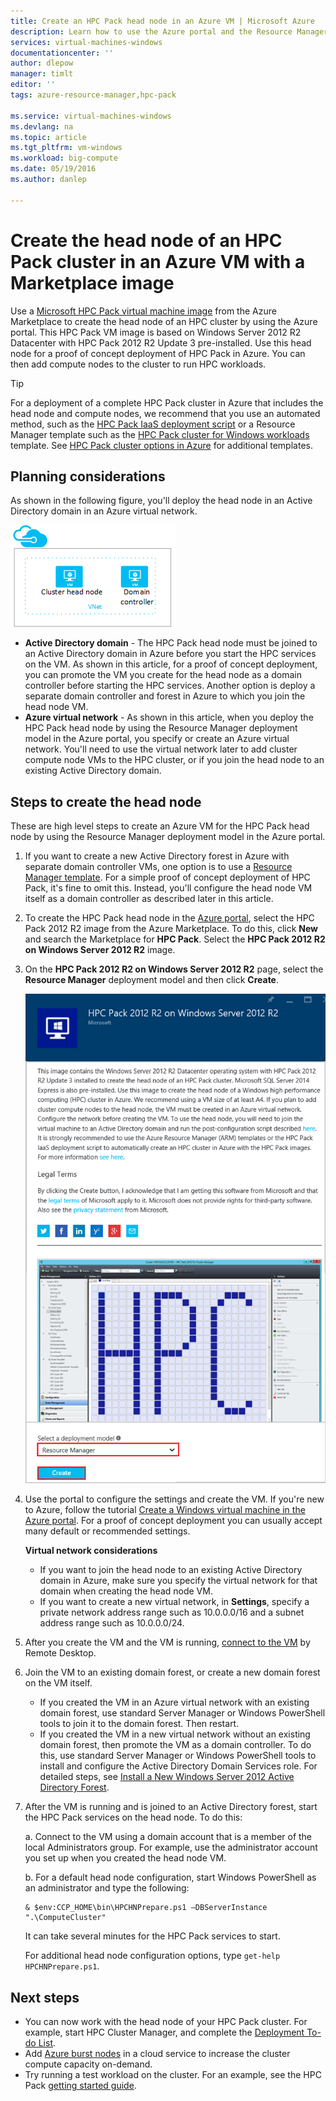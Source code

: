 ```yaml
---
title: Create an HPC Pack head node in an Azure VM | Microsoft Azure
description: Learn how to use the Azure portal and the Resource Manager deployment model to create a Microsoft HPC Pack head node in an Azure VM.
services: virtual-machines-windows
documentationcenter: ''
author: dlepow
manager: timlt
editor: ''
tags: azure-resource-manager,hpc-pack

ms.service: virtual-machines-windows
ms.devlang: na
ms.topic: article
ms.tgt_pltfrm: vm-windows
ms.workload: big-compute
ms.date: 05/19/2016
ms.author: danlep

---
```

# Create the head node of an HPC Pack cluster in an Azure VM with a Marketplace image
Use a [Microsoft HPC Pack virtual machine image](https://azure.microsoft.com/marketplace/partners/microsoft/hpcpack2012r2onwindowsserver2012r2/) from the Azure Marketplace
to create the head node of an HPC cluster by using the Azure portal. This HPC Pack
VM image is based on Windows Server 2012 R2 Datacenter with HPC
Pack 2012 R2 Update 3 pre-installed. Use this head node for a proof of concept deployment of HPC Pack in Azure. You can then add compute nodes to the cluster to run HPC workloads.

> [!TIP]
> For a deployment of a complete HPC Pack cluster in Azure that includes the head node and compute nodes, we recommend that you use an automated method, such as the [HPC Pack IaaS deployment script](virtual-machines-windows-classic-hpcpack-cluster-powershell-script.md) or a Resource Manager template such as the [HPC Pack cluster for Windows workloads](https://azure.microsoft.com/marketplace/partners/microsofthpc/newclusterwindowscn/) template. See [HPC Pack cluster options in Azure](virtual-machines-windows-hpcpack-cluster-options.md) for additional templates. 
> 
> 

## Planning considerations
As shown in the following figure, you'll deploy the head node in an Active Directory domain in an Azure virtual network.

![HPC Pack head node](./media/virtual-machines-windows-hpcpack-cluster-headnode/headnode.png)

* **Active Directory domain** - The HPC Pack head node must be joined to an Active Directory domain in Azure before you start the HPC services on the VM. As shown in this article, for a proof of concept deployment, you can promote the VM you create for the head node as a domain controller before starting the HPC services. Another option is deploy a separate domain controller and forest in Azure to which you join the head node VM.
* **Azure virtual network** - As shown in this article, when you deploy the HPC Pack head node by using the Resource Manager deployment model in the Azure portal, you specify or create an Azure virtual network. You'll need to use the virtual network later to add cluster compute node VMs to the HPC cluster, or if you join the head node to an existing Active Directory domain.

## Steps to create the head node
These are high level steps to create an Azure VM for the HPC
Pack head node by using the Resource Manager deployment model in the Azure portal. 

1. If you want to create a new Active Directory forest in Azure with separate domain controller VMs, one option is to use a [Resource Manager template](https://azure.microsoft.com/documentation/templates/active-directory-new-domain-ha-2-dc/). For a simple proof of concept deployment of HPC Pack, it's fine to omit this. Instead, you'll configure the head node VM itself as a domain controller as described later in this article.
2. To create the HPC Pack head node in the [Azure portal](https://portal.azure.com), select the HPC Pack 2012 R2 image from the Azure Marketplace. To do this, click **New** and search the Marketplace for **HPC Pack**. Select the **HPC Pack 2012 R2 on Windows Server 2012 R2** image.
3. On the **HPC Pack 2012 R2 on Windows Server 2012 R2** page, select the **Resource Manager** deployment model and then click **Create**.
   
    ![HPC Pack image](./media/virtual-machines-windows-hpcpack-cluster-headnode/marketplace.png)
4. Use the portal to configure the settings and create the VM. If you're new to Azure, follow the tutorial [Create a Windows virtual machine in the Azure portal](virtual-machines-windows-hero-tutorial.md). For a proof of concept deployment you can usually accept many default or recommended settings.
   
    **Virtual network considerations**
   
   * If you want to join the head node to an existing Active Directory domain in Azure, make sure you specify the virtual network for that domain when creating the head node VM.
   * If you want to create a new virtual network, in **Settings**, specify a private network address range such as 10.0.0.0/16 and a subnet address range such as 10.0.0.0/24.
5. After you create the VM and the VM is running, [connect to the VM](virtual-machines-windows-connect-logon.md) by Remote Desktop. 
6. Join the VM to an existing domain forest, or create a new domain forest on the VM itself.
   
   * If you created the VM in an Azure virtual network with an existing domain forest, use standard Server Manager or Windows PowerShell tools to join it to the domain forest. Then restart.
   * If you created the VM in a new virtual network without an existing domain forest, then promote the VM as a domain controller. To do this, use standard Server Manager or Windows PowerShell tools to install and configure the Active Directory Domain Services role. For detailed steps, see [Install a New Windows Server 2012 Active Directory Forest](https://technet.microsoft.com/library/jj574166.aspx).
7. After the VM is running and is joined to an Active Directory forest, start the HPC Pack services on the head node. To do this:
   
    a. Connect to the VM using a domain account that is a member of the local Administrators group. For example, use the administrator account you set up when you created the head node VM.
   
    b. For a default head node configuration, start Windows PowerShell as an administrator and type the following:
   
    ```
    & $env:CCP_HOME\bin\HPCHNPrepare.ps1 –DBServerInstance ".\ComputeCluster"
    ```
   
    It can take several minutes for the HPC Pack services to start.
   
    For additional head node configuration options, type `get-help HPCHNPrepare.ps1`.

## Next steps
* You can now work with the head node of your HPC Pack cluster. For
  example, start HPC Cluster Manager, and complete the [Deployment To-do List](https://technet.microsoft.com/library/jj884141.aspx).
* Add [Azure burst nodes](virtual-machines-windows-classic-hpcpack-cluster-node-burst.md) in a cloud service to increase the cluster compute capacity on-demand. 
* Try running a test workload on the cluster. For an example, see the HPC Pack [getting started guide](https://technet.microsoft.com/library/jj884144).

<!--Image references-->
[headnode]: ./media/virtual-machines-windows-hpcpack-cluster-headnode/headnode.png
[marketplace]: ./media/virtual-machines-windows-hpcpack-cluster-headnode/marketplace.png
